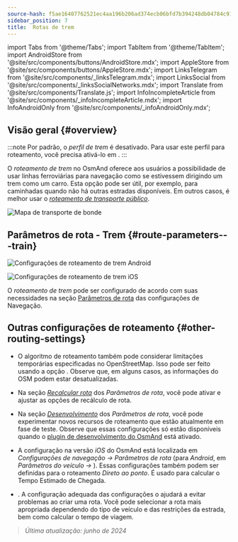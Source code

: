 ```yaml
---
source-hash: f5ae16407762521ec4aa196b206ad374ecb06bfd7b394248db04784c9100bc68
sidebar_position: 7
title:  Rotas de trem
---
```

import Tabs from '@theme/Tabs';
import TabItem from '@theme/TabItem';
import AndroidStore from '@site/src/components/buttons/AndroidStore.mdx';
import AppleStore from '@site/src/components/buttons/AppleStore.mdx';
import LinksTelegram from '@site/src/components/_linksTelegram.mdx';
import LinksSocial from '@site/src/components/_linksSocialNetworks.mdx';
import Translate from '@site/src/components/Translate.js';
import InfoIncompleteArticle from '@site/src/components/_infoIncompleteArticle.mdx';
import InfoAndroidOnly from '@site/src/components/_infoAndroidOnly.mdx';




## Visão geral {#overview}

:::note
Por padrão, o *perfil de trem* é desativado. Para usar este perfil para roteamento, você precisa ativá-lo em *<Translate android="true" ids="shared_string_menu,shared_string_settings,application_profiles"/>*.
:::

O *roteamento de trem* no OsmAnd oferece aos usuários a possibilidade de usar linhas ferroviárias para navegação como se estivessem dirigindo um trem como um carro. Esta opção pode ser útil, por exemplo, para caminhadas quando não há outras estradas disponíveis. Em outros casos, é melhor usar o *[roteamento de transporte público](./public-transport-navigation.md)*.

![Mapa de transporte de bonde](@site/static/img/navigation/routing/train_routing_overview.png)


## Parâmetros de rota - Trem {#route-parameters---train}

<Tabs groupId="operating-systems" queryString="current-os">

<TabItem value="android" label="Android">

![Configurações de roteamento de trem Android](@site/static/img/navigation/routing/train_routing_andr.png)

</TabItem>

<TabItem value="ios" label="iOS">

![Configurações de roteamento de trem iOS](@site/static/img/navigation/routing/train_routing_ios.png)

</TabItem>

</Tabs>

O *roteamento de trem* pode ser configurado de acordo com suas necessidades na seção [Parâmetros de rota](../guidance/navigation-settings.md#route-parameters) das configurações de Navegação.


## Outras configurações de roteamento {#other-routing-settings}

- O algoritmo de roteamento também pode considerar limitações temporárias especificadas no OpenStreetMap. Isso pode ser feito usando a opção *[<Translate android="true" ids="temporary_conditional_routing"/>](../routing/osmand-routing.md#consider-temporary-limitations)*. Observe que, em alguns casos, as informações do OSM podem estar desatualizadas.

- Na seção [*Recalcular rota*](../../navigation/guidance/navigation-settings.md#recalculate-route) dos *Parâmetros de rota*, você pode ativar e ajustar as opções de recálculo de rota.

- Na seção [*Desenvolvimento*](../guidance/navigation-settings.md#development-settings) dos *Parâmetros de rota*, você pode experimentar novos recursos de roteamento que estão atualmente em fase de teste. Observe que essas configurações só estão disponíveis quando o [plugin de desenvolvimento do OsmAnd](../../plugins/development.md) está ativado.

- A configuração *[<Translate ios="true" ids="road_speeds"/>](../guidance/navigation-settings.md#road-speeds)* na versão *iOS* do OsmAnd está localizada em *Configurações de navegação → Parâmetros de rota* (para *Android*, em *Parâmetros do veículo → [<Translate android="true" ids="default_speed_setting_title"/>](../guidance/navigation-settings.md#default-speed--road-speeds)*). Essas configurações também podem ser definidas para o roteamento *Direto ao ponto*. É usado para calcular o Tempo Estimado de Chegada.

- *[<Translate ios="true" ids="vehicle_parameters"/>](../guidance/navigation-settings.md#vehicle-parameters)*. A configuração adequada das configurações o ajudará a evitar problemas ao criar uma rota. Você pode selecionar a rota mais apropriada dependendo do tipo de veículo e das restrições da estrada, bem como calcular o tempo de viagem.

> *Última atualização: junho de 2024*